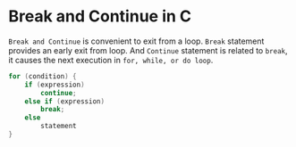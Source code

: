# Break and Continue in C

`Break and Continue` is convenient to exit from a loop. `Break` statement provides an early exit from loop. And `Continue` statement is related to `break`, it causes the next execution in `for, while, or do loop`.

```c
for (condition) {
    if (expression)
        continue;
    else if (expression)
        break;
    else
        statement
}
```